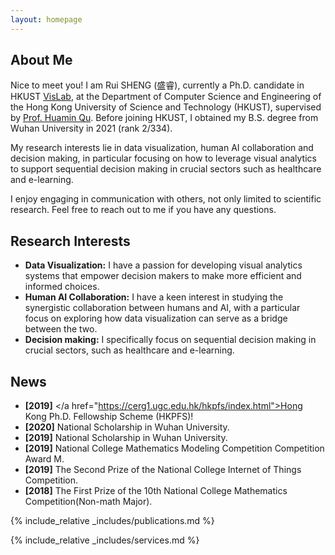 ```yaml
---
layout: homepage
---
```


## About Me
Nice to meet you! I am Rui SHENG (盛睿), currently a Ph.D. candidate in HKUST <a href="http://vis.cse.ust.hk/">VisLab</a>, at the Department of Computer Science and Engineering of the Hong Kong University of Science and Technology (HKUST), supervised by <a href="http://huamin.org/">Prof. Huamin Qu</a>. Before joining HKUST, I obtained my B.S. degree from Wuhan University in 2021 (rank 2/334). 

My research interests lie in data visualization, human AI collaboration and decision making, in particular focusing on how to leverage visual analytics to support sequential decision making in crucial sectors such as healthcare and e-learning.

I enjoy engaging in communication with others, not only limited to scientific research. Feel free to reach out to me if you have any questions.

## Research Interests

- **Data Visualization:** I have a passion for developing visual analytics systems that empower decision makers to make more efficient and informed choices.
- **Human AI Collaboration:** I have a keen interest in studying the synergistic collaboration between humans and AI, with a particular focus on exploring how data visualization can serve as a bridge between the two.
- **Decision making:** I specifically focus on sequential decision making in crucial sectors, such as healthcare and e-learning.

## News
- **[2019]** </a href="https://cerg1.ugc.edu.hk/hkpfs/index.html">Hong Kong Ph.D. Fellowship Scheme (HKPFS)!</a>
- **[2020]** National Scholarship in Wuhan University.
- **[2019]** National Scholarship in Wuhan University.
- **[2019]** National College Mathematics Modeling Competition Competition Award M.
- **[2019]** The Second Prize of the National College Internet of Things Competition.
- **[2018]** The First Prize of the 10th National College Mathematics Competition(Non-math Major).

{% include_relative _includes/publications.md %}

{% include_relative _includes/services.md %}
